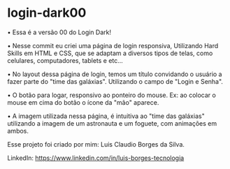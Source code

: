 # login-dark00

• Essa é a versão 00 do Login Dark!

• Nesse commit eu criei uma página de login responsiva,
Utilizando Hard Skills em HTML e CSS, que se adaptam a 
diversos tipos de telas, como celulares, computadores, tablets e etc...

• No layout dessa página de login, temos um título convidando o usuário a fazer parte do "time das galáxias".
Utilizando o campo de "Login e Senha".

• O botão para logar, responsivo ao ponteiro do mouse. Ex: ao colocar o mouse em cima do botão o ícone da "mão" aparece.

• A imagem utilizada nessa página, é intuitiva ao "time das galáxias" utilizando a imagem de um astronauta e um foguete, com animações em ambos. 


Esse projeto foi criado por mim: Luis Claudio Borges da Silva.

LinkedIn: https://www.linkedin.com/in/luis-borges-tecnologia

 
